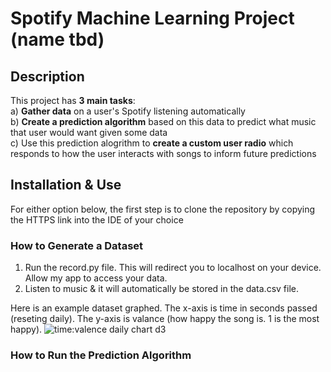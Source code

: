 # Spotify Machine Learning Project (name tbd)

## Description

This project has **3 main tasks**:<br/>
a) **Gather data** on a user's Spotify listening automatically<br/>
b) **Create a prediction algorithm** based on this data to predict what music that user would want given some data<br/>
c) Use this prediction alogrithm to **create a custom user radio** which responds to how the user interacts with songs to inform future predictions

## Installation & Use

For either option below, the first step is to clone the repository by copying the HTTPS link into the IDE of your choice

### How to Generate a Dataset

1) Run the record.py file. This will redirect you to localhost on your device. Allow my app to access your data.
2) Listen to music & it will automatically be stored in the data.csv file.

Here is an example dataset graphed. The x-axis is time in seconds passed (reseting daily). The y-axis is valance (how happy the song is. 1 is the most happy).
![time:valence daily chart d3](https://github.com/user-attachments/assets/2fed2504-bdd2-4902-accb-e5821f035b47)


### How to Run the Prediction Algorithm
